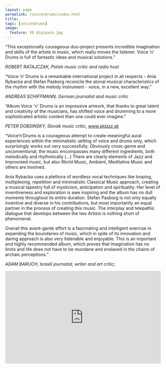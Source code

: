 ```yaml
---
layout: page
permalink: /voicendrums/index.html
title:
tags: [voicendrums]
image:
  feature: VD digipack.jpg
---
```


“This exceptionally courageous duo-project presents incredible imagination and skills of the artists in music, which really moves the listener. Voice ’n’ Drums is full of fantastic ideas and musical solutions." 

<i> ROBERT RATAJCZAK, Polish music critic and radio host </i>

“Voice ’n’ Drums is a remarkable international project in all respects - Ania Rybacka and Stefan Pasborg reconcile the atonal musical characteristics of the rhythm with the melody instrument - voice, in a new, excellent way.” 

<i> ANDREAS SCHIFFMANN, German journalist and music critic </i>

“Album Voice 'n' Drums is an impressive artwork, that thanks to great talent and creativity of the musicians, has shifted voice and drumming to a more sophisticated artistic context than one could ever imagine.”

<i> PETER DOBSINSKY, Slovak music critic, <a href="http://www.skjazz.sk">www.skjazz.sk</a></i>

“Voice’n’Drums is a  courageous attempt to create meaningful aural experiences within the minimalistic setting of voice and drums only, which surprisingly works out very successfully. Obviously cross-genre and unconventional, the music encompasses many different ingredients, both melodically and rhythmically (…) There are clearly elements of Jazz and Improvised music, but also World Music, Ambient, Meditative Music and others are involved. 

Ania Rybacka uses a plethora of wordless vocal techniques like looping, multiplexing, repetition and minimalistic Classical Music approach, creating a musical tapestry full of mysticism, anticipation and spirituality. Her level of inventiveness and exploration is awe inspiring and the album has no dull moments throughout its entire duration. Stefan Pasborg is not only equally inventive and diverse in his contributions, but most importantly an equal partner in the process of creating this music. The interplay and telepathic dialogue that develops between the two Artists is nothing short of phenomenal. 

Overall this avant-garde effort is a fascinating and intelligent exercise in expanding the boundaries of music, which in spite of its innovation and daring approach is also very listenable and enjoyable. This is an important and highly recommended album, which proves that imagination has no limits and life does not have to be mundane and enslaved in the chains of archaic perceptions.”

<i> ADAM BARUCH, Israeli journalist, writer and art critic; </i>

<iframe width="100%" height="300" scrolling="no" frameborder="no" allow="autoplay" src="https://w.soundcloud.com/player/?url=https%3A//api.soundcloud.com/tracks/408098100&color=%23ff5500&auto_play=false&hide_related=false&show_comments=true&show_user=true&show_reposts=false&show_teaser=true&visual=true"></iframe>

